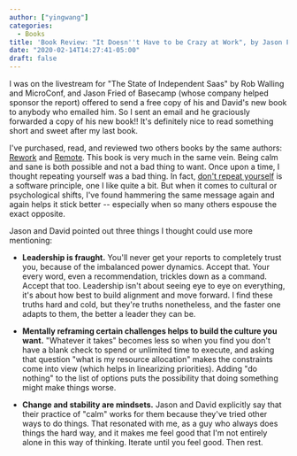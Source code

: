 ```yaml
---
author: ["yingwang"]
categories:
  - Books
title: 'Book Review: "It Doesn''t Have to be Crazy at Work", by Jason Fried and David Heinemeier Hansson'
date: "2020-02-14T14:27:41-05:00"
draft: false
---
```


I was on the livestream for "The State of Independent Saas" by Rob Walling and
MicroConf, and Jason Fried of Basecamp (whose company helped sponsor the report)
offered to send a free copy of his and David's new book to anybody who emailed
him. So I sent an email and he graciously forwarded a copy of his new book!!
It's definitely nice to read something short and sweet after my last book.

I've purchased, read, and reviewed two others books by the same authors:
[Rework](/posts/2018/04/04/rework) and [Remote](/posts/2018/05/23/remote). This
book is very much in the same vein. Being calm and sane is both possible and not
a bad thing to want. Once upon a time, I thought repeating yourself was a bad
thing. In fact, [don't repeat
yourself](https://en.wikipedia.org/wiki/Don%27t_repeat_yourself) is a software
principle, one I like quite a bit. But when it comes to cultural or
psychological shifts, I've found hammering the same message again and again
helps it stick better -- especially when so many others espouse the exact
opposite.

Jason and David pointed out three things I thought could use more mentioning:

- **Leadership is fraught.** You'll never get your reports to completely trust
  you, because of the imbalanced power dynamics. Accept that. Your every word,
  even a recommendation, trickles down as a command. Accept that too.
  Leadership isn't about seeing eye to eye on everything, it's about how best
  to build alignment and move forward. I find these truths hard and cold, but
  they're truths nonetheless, and the faster one adapts to them, the better a
  leader they can be.

- **Mentally reframing certain challenges helps to build the culture you
  want.** "Whatever it takes" becomes less so when you find you don't have a
  blank check to spend or unlimited time to execute, and asking that question
  "what is my resource allocation" makes the constraints come into view (which
  helps in linearizing priorities). Adding "do nothing" to the list of options
  puts the possibility that doing something might make things worse.

- **Change and stability are mindsets.** Jason and David explicitly say that
  their practice of "calm" works for them because they've tried other ways to
  do things. That resonated with me, as a guy who always does things the hard
  way, and it makes me feel good that I'm not entirely alone in this way of
  thinking. Iterate until you feel good. Then rest.
